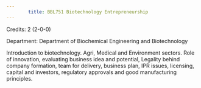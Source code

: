 ```yaml
---
        title: BBL751 Biotechnology Entrepreneurship
---
```

Credits: 2 (2-0-0)

Department: Department of Biochemical Engineering and Biotechnology

Introduction to biotechnology. Agri, Medical and Environment sectors. Role of innovation, evaluating business idea and potential, Legality behind company formation, team for delivery, business plan, IPR issues, licensing, capital and investors, regulatory approvals and good manufacturing principles.